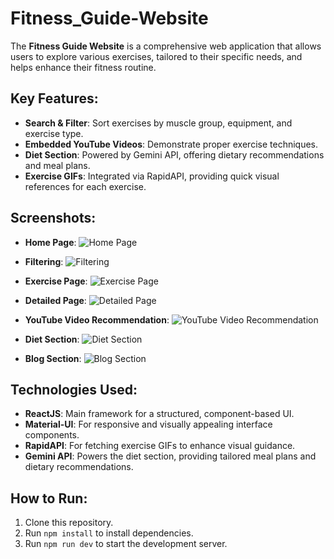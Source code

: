 # Fitness_Guide-Website

The **Fitness Guide Website** is a comprehensive web application that allows users to explore various exercises, tailored to their specific needs, and helps enhance their fitness routine.

## Key Features:
- **Search & Filter**: Sort exercises by muscle group, equipment, and exercise type.
- **Embedded YouTube Videos**: Demonstrate proper exercise techniques.
- **Diet Section**: Powered by Gemini API, offering dietary recommendations and meal plans.
- **Exercise GIFs**: Integrated via RapidAPI, providing quick visual references for each exercise.

## Screenshots:
- **Home Page**:
  ![Home Page](public/HomePage.png)

- **Filtering**:
  ![Filtering](./public/ExcerciseFilter.png)

- **Exercise Page**:
  ![Exercise Page](./public/ExcercisPage.png)

- **Detailed Page**:
  ![Detailed Page](./public/DetailedExcercisePage.png)

- **YouTube Video Recommendation**:
  ![YouTube Video Recommendation](./.png)

- **Diet Section**:
  ![Diet Section](./public/DietPage.png)

- **Blog Section**:
  ![Blog Section](path/to/blog-section-image.png)

## Technologies Used:
- **ReactJS**: Main framework for a structured, component-based UI.
- **Material-UI**: For responsive and visually appealing interface components.
- **RapidAPI**: For fetching exercise GIFs to enhance visual guidance.
- **Gemini API**: Powers the diet section, providing tailored meal plans and dietary recommendations.

## How to Run:
1. Clone this repository.
2. Run `npm install` to install dependencies.
3. Run `npm run dev` to start the development server.

